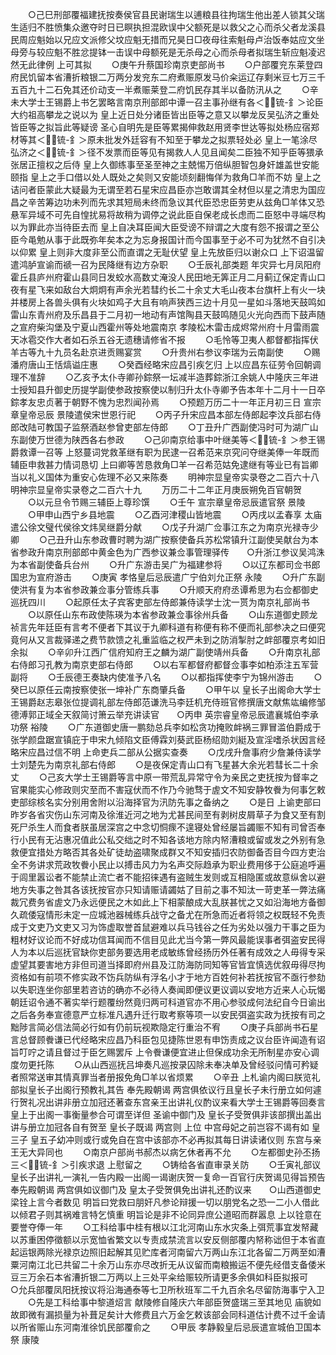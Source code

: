 <!-- { "loadSidebar": true } -->
　　○己巳刑部覆福建抚按奏侯官县民谢瑞生以逋粮县往拘瑞生他出差人锁其父瑞生适归不胜愤集众邀夺时日已瞑执担混欧误中父额死是以救父之心而杀父者龙溪县民周应魁始以兄应文派修父坟应魁无措而兄昊日□夜母往索魁母卢治饭奉姑应文坐母旁与较应魁不胜忿提钵一击误中母额死是无杀母之心而杀母者拟瑞生斩应魁凌迟然无此律例  上可其拟
　　○庚午升蔡国珍南京吏部尚书
　　○户部覆兖东莱登四府民饥留本省漕折粮银二万两分发兖东二府煮赈原发马价籴运辽存剩米豆七万三千五百九十二石免其还价动支一半煮赈莱登二府饥民存其半以备防汛从之
　　○辛未大学士王锡爵上书乞罢略言南京刑部郎中谭一召主事孙继有各＜锍-釒＞论臣大约祖高攀龙之说以为  皇上近日处分诸臣皆出臣等之意又以攀龙反吴弘济之重处皆臣等之拟旨此等疑谤  圣心自明先是臣等累揭伸救赵用贤李世达等拟处杨应宿郑材等其＜锍-釒＞原未批发外廷容有不知至于攀龙之拟票轻处必  皇上一笔涂尽弘济之＜锍-釒＞径不发票而臣等见有揭救人人见且闻矣二臣独不知乎臣等猥承张居正擅权之后侍  皇上久御练事至圣至神之主兢惕万倍纵胆智包身奸雄盖世安能颐指  皇上之手口借以处人既处之矣则又安能顷刻翻悔佯为救角□羊而不妨  皇上之诘问者臣蒙此大疑最为无谓至若石星宋应昌臣亦岂敢谓其全材但以星之清忠为国应昌之辛苦筹边功未列而先求其短局未终而急议其代臣恐忠臣劳吏从兹角□羊体又恐悬军异域不可先自惶扰易将故稍为调停之说此臣自保老成长虑而二臣怒中寻端尽构以为罪此亦当待臣去而  皇上自决耳臣闻大臣受谤不辩谓之大度有怨不报谓之至公臣今黾勉从事于此既弥年矣本之为忘身报国计而今国事至于必不可为犹然不自引决以仰累  皇上则非大度非至公而直谓之无耻伏望  皇上先放臣归以谢众口  上下诏温留遣鸿胪宣谕而禠一召为民降继有边方杂职
　　○壬辰礼部类题  年灾异七月凤阳府霍丘县庐州府霍山县同日发蛟水高数丈淹没人民田地无筭正月二月蓟辽保定青山口夜有星飞来如敌台大炯炯有声余光若彗约长二十余丈大毛山夜本台旗杆上有火一块并楼房上各兽头俱有火块如鸡子大且有响声狭西三边十月见一星如斗落地天鼓鸣如雷山东青州府及乐昌县于二月初一地动有声馆陶县天鼓鸣随见火光向西而下鼓声随之宣府柴沟堡及宁夏山西霍州等处地震南京  孝陵松木雷击成烬常州府十月雷雨震天冰雹交作大者如石杀五谷无遗穗请修省不报
　　○毛怜等卫夷人都督都指挥伏羊古等九十九员名赴京进贡赐宴赏
　　○升贵州右参议李瑞为云南副使
　　○赐潘府唐山王恬熇谥庄惠
　　○癸酉经略宋应昌引疾乞归  上以应昌东征劳令回朝调理不准辞
　　○乙亥予太仆寺卿孙錝祭一坛减半造葬錝浙江余姚人中隆庆三年进士授知县升御史历提学副使参政按察使以制归升太仆寺卿予告本年十二月十一日卒錝孝友忠贞著于朝野不愧为忠烈闻孙焉
　　○预题万历二十一年正月初三日  宣宗章皇帝忌辰  景陵遣侯宋世恩行祀
　　○丙子升宋应昌本部左侍郎起李汶兵部右侍郎改陆可教国子监祭酒赵参曾吏部左侍郎
　　○丁丑升广西副使冯时可为湖广山东副使万世德为陕西各右参政
　　○己卯南京给事中叶继美等＜锍-釒＞参王锡爵救谭一召等  上怒蔓词党救革继有职为民逮一召希范来京究问夺继美俸一年既而辅臣申救甚力情词恳切  上曰卿等苦恳救角□羊一召希范姑免逮继有等业已有旨卿当以礼义国体为重安心佐理不必又来陈奏
　　明神宗显皇帝实录卷之二百六十八
明神宗显皇帝实录卷之二百六十九
　　万历二十二年正月庚辰朔免百官朝贺
　　○以元旦令节赐三辅臣上尊珍馔
　　○壬午  宣宗章皇帝忌辰遣官祭  景陵
　　○甲申山西宁乡县地震
　　○乙酉河津稷山皆地震
　　○丙戌以孟春享  太庙遣公徐文璧代侯徐文炜吴继爵分献
　　○戊子升湖广佥事江东之为南京光禄寺少卿
　　○己丑升山东参政曹时聘为湖广按察使备兵苏松常镇升江副使吴献台为本省参政升南京刑部郎中黄金色为广西参议兼佥事管理驿传　　○升浙江参议吴鸿洙为本省副使备兵台州
　　○升广东游击吴广为福建参将
　　○以辽东都司佥书郎国忠为宣府游击
　　○庚寅  孝恪皇后忌辰遣广宁伯刘允正祭  永陵
　　○升广东副使洪有复为本省参政兼佥事分管练兵事
　　○升顺天府府丞谭希思为右佥都御史巡抚四川
　　○起原任太子宾客吏部左侍郎兼侍读学士沈一贳为南京礼部尚书
　　○以原任山东布政使陈瑛为本省参政兼佥事徐州兵备
　　○山东道御史顾龙祯言先年廷臣有言考不便者下其议于九卿科道有称便有称不便而礼部参决之曰便究竟何从又言裁驿递之费节款馈之礼重监临之权严未到之防消掣肘之衅部覆京考如旧余拟
　　○辛卯升江西广信府知府王之麟为湖广副使靖州兵备
　　○升南京礼部右侍郎习孔教为南京吏部右侍郎
　　○以右军都督府都督佥事李如柏添注五军营副将
　　○壬辰德王奏缺内使准予八名
　　○以都指挥使李宁为锦州游击
　　○癸巳以原任云南按察使张一坤补广东商肇兵备
　　○甲午以  皇长子出阁命大学士王锡爵赵志皋张位提调礼部左侍郎范谦洗马李廷机充侍班官修撰唐文献焦竑编修邹德溥郭正域全天叙简讨箫云举充讲读官　　○丙申  英宗睿皇帝忌辰遣襄城伯李承功祭  裕陵
　　○广东道御史唐一鹏劾总兵李如松贪功掩败衅祸三罪冒滥伯爵成于张学颜盘踞宣镇庇于申宋九倾陷文臣傅霖刘葵武臣杨绍勋刘綎及宣淫嗜杀状因言经略宋应昌过信不明  上命吏兵二部从公据实查奏
　　○戊戌升詹事府少詹兼侍读学士刘楚先为南京礼部右侍郎
　　○是夜保定青山口有飞星甚大余光若彗长二十余丈
　　○己亥大学士王锡爵等言中原一带荒乱异常守令为亲民之吏抚按为督率之官果能实心修政则灾至而不害寇伏而不作乃今驰骛于虗文不知安静牧餋为何事乞敕吏部综核名实分别用舍附以沿海择官为汛防先事之备纳之
　　○是日  上谕吏部曰昨岁各省灾伤山东河南及徐淮近河之地为尤甚民间至有剥树皮屑草子为食又至有割死尸杀生人而食者朕虽居深宫之中念切恫瘝不遑寝处曾经屡旨蠲赈不知有司曾否奉行小民有无沾惠况值此公私交绌之时不知各该地方除内帑漕粮或留或发之外别有急救便宜措处方略否其各处矿徒劫盗啸聚成群又不知安插归农防御备否目今四方吏治全不务讲求荒政牧餋小民止以搏击风力为名声交际趋承为职业费用侈于公庭追呼遍于闾里嚣讼者不能禁止流亡者不能招徕遇有盗贼生发则或互相隐匿或故意纵舍以避地方失事之咎其各该抚按官亦只知请赈请蠲姑了目前之事不知汰一苛吏革一弊法痛裁冗费务省虗文乃永远便民之木如此上下相蒙酿成大乱朕甚忧之又如沿海地方备御久疏倭寇情形未定一应城池器械练兵战守之备尤在所急而近者将领之权既轻不免责成于文吏乃文吏又习为饰虚取誉首鼠避难以兵马钱谷之任为劣处以强力干事之臣为粗材好议论而不好成功信耳闻而不信目见此尤当今第一弊风最能误事者弭盗安民得人为本以后巡抚官缺你吏部务要选用老成敏练曾经扬历外任著有成效之人毋得专采虚望其要害地方非但司道当择即府州县及江防海防同知等官皆宜慎选优叙毋得尽拘资格如有前项不修实政不饬兵防纵有浮名小才于地方百姓何补若抚按官不亟行参劾以失职连坐你部里若咨访的确亦不必待人奏闻即便议更议调以安地方近来人心玩愒朝廷诏令通不著实举行题覆纷然竟归两可科道官亦不用心参驳成何法纪自今日谕出之后各务奉宣德意严立标准凡遇升迁行取考察等项一以安民弭盗实政为抚按有司之黜陟言简必信法简必行如有仍前玩视欺隐定行重治不宥
　　○庚子兵部尚书石星言总督顾餋谦已代经略宋应昌乃科臣包见捷陈世恩有申饬责成之议台臣许闻造有诏旨叮咛之请且督过于臣乞赐罢斥  上令餋谦便宜进止但保成功余无所制星亦安心调度勿更托陈
　　○从山西巡抚吕坤奏凡巡按录囚除未奉决单及曾经驳问情可矜疑者照常送审其情真罪当者册报免角□羊以省烦累
　　○辛丑  上札谕内阁曰朕览礼部拟皇长子出阁行预教礼其告  奉先殿朝谒  两宫俱依议行且皇长子未行册立如何遽行贺礼况出讲非册立加冠还著查东宫亲王出讲礼仪酌议来看大学士王锡爵等回奏言  皇上于出阁一事衡量参合可谓至详但  圣谕中御门及  皇长子受贺俱非该部撰出盖出讲与册立加冠各自有贺至  皇长子既谒  两宫则  上位  中宫母妃之前岂容不谒有如  皇三子  皇五子幼冲则或行或免自在宫中该部亦不必再拟其每日讲读诸仪则  东宫与亲王无大异同也
　　○南京户部尚书郝杰以病乞休者再不允
　　○左都御史孙丕扬三＜锍-釒＞引疾求退  上慰留之
　　○铸给各省直审录关防
　　○壬寅礼部议  皇长子出讲礼一演礼一告内殿一出阁一谒谢庆贺一复命一百官行庆贺谒见得旨预告  奉先殿朝谒  两宫俱如议御门及  皇太子受贺俱免出讲礼还酌议来　　○山西道御史梁铨上言今者数见  明旨曰党救曰朋奸凡参论辩援一切以朋党名之恐一二小人借此以倾君子则其祸难言特乞慎重  明旨论是非不论同异庶公道昭而群嚣息  上以铨意在要誉夺俸一年
　　○工科给事中桂有根以江北河南山东水灾条上弭荒事宜发帑藏以苏重困停徵额以示宽恤省繁文以专责成禁流言以安反侧部覆内帑称诎但于本省直起运银两除光禄京边照旧起解其见贮库者河南留六万两山东江北各留二万两至如漕粟河南江北已共留二十余万山东亦尽改折无从议留而南粮搬运不便先经借支备倭米豆三万余石本省漕折银二万两以上三处平籴给赈较所请更多余俱如科臣拟报可　　○允兵部覆凤阳抚按议将沿海通泰等七卫所秋班军二千九百余名尽留防海事宁入卫
　　○先是工科给事中黎道炤言  献陵修自隆庆六年部臣贺盛瑞三至其地见  庙貌如故即微有漏损量为补葺足矣计大修费且六万金乞敕该部会同科道估计费不过千金请以所省赈山东河南淮徐饥民部覆俞之
　　○甲辰  孝静毅皇后忌辰遣宣城伯卫国本祭  康陵

